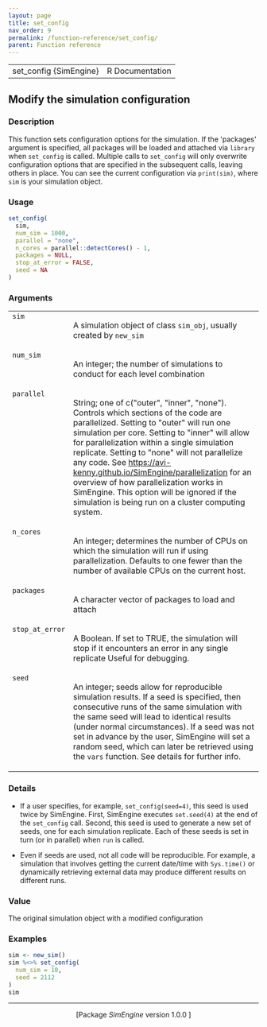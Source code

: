 ```yaml
---
layout: page
title: set_config 
nav_order: 9 
permalink: /function-reference/set_config/
parent: Function reference
---
```



<table width="100%" summary="page for set_config {SimEngine}"><tr><td>set_config {SimEngine}</td><td style="text-align: right;">R Documentation</td></tr></table>

<h2>Modify the simulation configuration</h2>

<h3>Description</h3>

<p>This function sets configuration options for the simulation. If
the 'packages' argument is specified, all packages will be loaded and
attached via <span style='font-family:&quot;SFMono-Regular&quot;,Menlo,Consolas,Monospace; font-size:0.85em'>library</span> when <span style='font-family:&quot;SFMono-Regular&quot;,Menlo,Consolas,Monospace; font-size:0.85em'>set_config</span> is called. Multiple
calls to <span style='font-family:&quot;SFMono-Regular&quot;,Menlo,Consolas,Monospace; font-size:0.85em'>set_config</span> will only overwrite configuration options that
are specified in the subsequent calls, leaving others in place. You can
see the current configuration via <span style='font-family:&quot;SFMono-Regular&quot;,Menlo,Consolas,Monospace; font-size:0.85em'>print(sim)</span>, where <span style='font-family:&quot;SFMono-Regular&quot;,Menlo,Consolas,Monospace; font-size:0.85em'>sim</span> is
your simulation object.
</p>


<h3>Usage</h3>

```R
set_config(
  sim,
  num_sim = 1000,
  parallel = "none",
  n_cores = parallel::detectCores() - 1,
  packages = NULL,
  stop_at_error = FALSE,
  seed = NA
)
```


<h3>Arguments</h3>

<table summary="R argblock">
<tr valign="top"><td><span style='font-family:&quot;SFMono-Regular&quot;,Menlo,Consolas,Monospace; font-size:0.85em'>sim</span></td>
<td>
<p>A simulation object of class <span style='font-family:&quot;SFMono-Regular&quot;,Menlo,Consolas,Monospace; font-size:0.85em'>sim_obj</span>, usually created by
<span style='font-family:&quot;SFMono-Regular&quot;,Menlo,Consolas,Monospace; font-size:0.85em'>new_sim</span></p>
</td></tr>
<tr valign="top"><td><span style='font-family:&quot;SFMono-Regular&quot;,Menlo,Consolas,Monospace; font-size:0.85em'>num_sim</span></td>
<td>
<p>An integer; the number of simulations to conduct for each
level combination</p>
</td></tr>
<tr valign="top"><td><span style='font-family:&quot;SFMono-Regular&quot;,Menlo,Consolas,Monospace; font-size:0.85em'>parallel</span></td>
<td>
<p>String; one of c(&quot;outer&quot;, &quot;inner&quot;, &quot;none&quot;). Controls which
sections of the code are parallelized. Setting to &quot;outer&quot; will run one
simulation per core. Setting to &quot;inner&quot; will allow for parallelization
within a single simulation replicate. Setting to &quot;none&quot; will not
parallelize any code. See
<a href="https://avi-kenny.github.io/SimEngine/parallelization">https://avi-kenny.github.io/SimEngine/parallelization</a> for an
overview of how parallelization works in <span class="pkg">SimEngine</span>. This option
will be ignored if the simulation is being run on a cluster computing
system.</p>
</td></tr>
<tr valign="top"><td><span style='font-family:&quot;SFMono-Regular&quot;,Menlo,Consolas,Monospace; font-size:0.85em'>n_cores</span></td>
<td>
<p>An integer; determines the number of CPUs on which the simulation
will run if using parallelization. Defaults to one fewer than the number of
available CPUs on the current host.</p>
</td></tr>
<tr valign="top"><td><span style='font-family:&quot;SFMono-Regular&quot;,Menlo,Consolas,Monospace; font-size:0.85em'>packages</span></td>
<td>
<p>A character vector of packages to load and attach</p>
</td></tr>
<tr valign="top"><td><span style='font-family:&quot;SFMono-Regular&quot;,Menlo,Consolas,Monospace; font-size:0.85em'>stop_at_error</span></td>
<td>
<p>A Boolean. If set to TRUE, the simulation will
stop if it encounters an error in any single replicate Useful for
debugging.</p>
</td></tr>
<tr valign="top"><td><span style='font-family:&quot;SFMono-Regular&quot;,Menlo,Consolas,Monospace; font-size:0.85em'>seed</span></td>
<td>
<p>An integer; seeds allow for reproducible simulation results. If a
seed is specified, then consecutive runs of the same simulation with the
same seed will lead to identical results (under normal circumstances). If
a seed was not set in advance by the user, <span class="pkg">SimEngine</span> will set a
random seed, which can later be retrieved using the <span style='font-family:&quot;SFMono-Regular&quot;,Menlo,Consolas,Monospace; font-size:0.85em'>vars</span>
function. See details for further info.</p>
</td></tr>
</table>


<h3>Details</h3>


<ul>
<li><p>If a user specifies, for example, <span style='font-family:&quot;SFMono-Regular&quot;,Menlo,Consolas,Monospace; font-size:0.85em'>set_config(seed=4)</span>, this
seed is used twice by <span class="pkg">SimEngine</span>. First, <span class="pkg">SimEngine</span> executes
<span style='font-family:&quot;SFMono-Regular&quot;,Menlo,Consolas,Monospace; font-size:0.85em'>set.seed(4)</span> at the end of the <span style='font-family:&quot;SFMono-Regular&quot;,Menlo,Consolas,Monospace; font-size:0.85em'>set_config</span> call. Second, this
seed is used to generate a new set of seeds, one for each simulation
replicate. Each of these seeds is set in turn (or in parallel) when
<span style='font-family:&quot;SFMono-Regular&quot;,Menlo,Consolas,Monospace; font-size:0.85em'>run</span> is called.
</p>
</li>
<li><p>Even if seeds are used, not all code will be reproducible. For
example, a simulation that involves getting the current date/time with
<span style='font-family:&quot;SFMono-Regular&quot;,Menlo,Consolas,Monospace; font-size:0.85em'>Sys.time()</span> or dynamically retrieving external data may produce
different results on different runs.
</p>
</li></ul>



<h3>Value</h3>

<p>The original simulation object with a modified configuration
</p>


<h3>Examples</h3>

```R
sim <- new_sim()
sim %<>% set_config(
  num_sim = 10,
  seed = 2112
)
sim
```

<hr /><div style="text-align: center;">[Package <em>SimEngine</em> version 1.0.0 ]</div>
